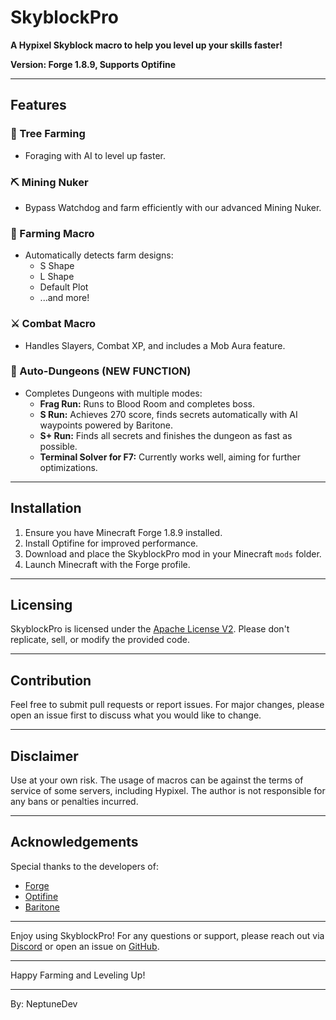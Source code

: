 # SkyblockPro

**A Hypixel Skyblock macro to help you level up your skills faster!**

**Version: Forge 1.8.9, Supports Optifine**

---

## Features

### 🌲 Tree Farming
- Foraging with AI to level up faster.

### ⛏️ Mining Nuker
- Bypass Watchdog and farm efficiently with our advanced Mining Nuker.

### 🌾 Farming Macro
- Automatically detects farm designs:
  - S Shape
  - L Shape
  - Default Plot
  - ...and more!

### ⚔️ Combat Macro
- Handles Slayers, Combat XP, and includes a Mob Aura feature.

### 🏰 Auto-Dungeons (NEW FUNCTION)
- Completes Dungeons with multiple modes:
  - **Frag Run:** Runs to Blood Room and completes boss.
  - **S Run:** Achieves 270 score, finds secrets automatically with AI waypoints powered by Baritone.
  - **S+ Run:** Finds all secrets and finishes the dungeon as fast as possible.
  - **Terminal Solver for F7:** Currently works well, aiming for further optimizations.

---

## Installation

1. Ensure you have Minecraft Forge 1.8.9 installed.
2. Install Optifine for improved performance.
3. Download and place the SkyblockPro mod in your Minecraft `mods` folder.
4. Launch Minecraft with the Forge profile.

---

## Licensing

SkyblockPro is licensed under the [Apache License V2](https://www.apache.org/licenses/LICENSE-2.0). Please don't replicate, sell, or modify the provided code.

---

## Contribution

Feel free to submit pull requests or report issues. For major changes, please open an issue first to discuss what you would like to change.

---

## Disclaimer

Use at your own risk. The usage of macros can be against the terms of service of some servers, including Hypixel. The author is not responsible for any bans or penalties incurred.

---

## Acknowledgements

Special thanks to the developers of:
- [Forge](https://files.minecraftforge.net/)
- [Optifine](https://optifine.net/home)
- [Baritone](https://github.com/cabaletta/baritone)

---

Enjoy using SkyblockPro! For any questions or support, please reach out via [Discord](https://discord.com/users/654019669543354409) or open an issue on [GitHub](https://github.com/neptunedevx).

---

Happy Farming and Leveling Up!

---

By: NeptuneDev
